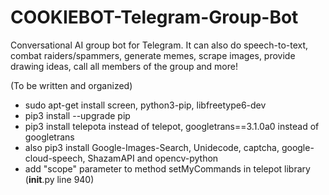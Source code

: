 # COOKIEBOT-Telegram-Group-Bot
Conversational AI group bot for Telegram. It can also do speech-to-text, combat raiders/spammers, generate memes, scrape images, provide drawing ideas, call all members of the group and more!

(To be written and organized)


- sudo apt-get install screen, python3-pip, libfreetype6-dev
- pip3 install --upgrade pip
- pip3 install telepota instead of telepot, googletrans==3.1.0a0 instead of googletrans
- also pip3 install Google-Images-Search, Unidecode, captcha, google-cloud-speech, ShazamAPI and opencv-python
- add "scope" parameter to method setMyCommands in telepot library (__init__.py line 940)